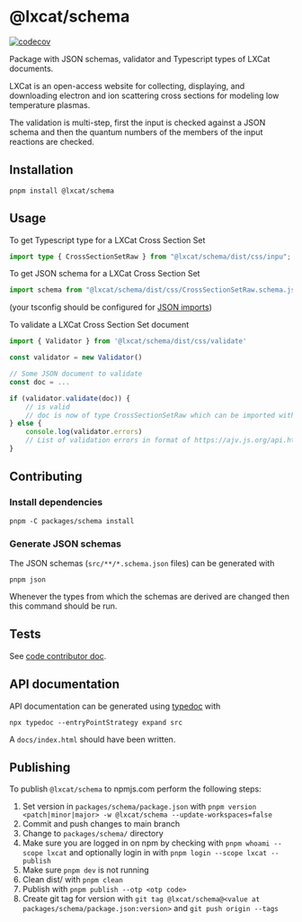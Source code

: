 <!--
SPDX-FileCopyrightText: LXCat team

SPDX-License-Identifier: Apache-2.0
-->

# @lxcat/schema

[![codecov](https://codecov.io/gh/LXCat-project/LXCat/graph/badge.svg?flag=schema)](https://codecov.io/gh/LXCat-project/LXCat?flags[0]=schema)

Package with JSON schemas, validator and Typescript types of LXCat documents.

LXCat is an open-access website for collecting, displaying, and downloading
electron and ion scattering cross sections for modeling low temperature plasmas.

The validation is multi-step, first the input is checked against a JSON schema
and then the quantum numbers of the members of the input reactions are checked.

## Installation

```shell
pnpm install @lxcat/schema
```

## Usage

To get Typescript type for a LXCat Cross Section Set

```ts
import type { CrossSectionSetRaw } from "@lxcat/schema/dist/css/inpu";
```

To get JSON schema for a LXCat Cross Section Set

```js
import schema from "@lxcat/schema/dist/css/CrossSectionSetRaw.schema.json";
```

(your tsconfig should be configured for
[JSON imports](https://www.typescriptlang.org/tsconfig#resolveJsonModule))

To validate a LXCat Cross Section Set document

```js
import { Validator } from '@lxcat/schema/dist/css/validate'

const validator = new Validator()

// Some JSON document to validate
const doc = ...

if (validator.validate(doc)) {
    // is valid
    // doc is now of type CrossSectionSetRaw which can be imported with
} else {
    console.log(validator.errors)
    // List of validation errors in format of https://ajv.js.org/api.html#validation-errors
}
```

## Contributing

### Install dependencies

```shell
pnpm -C packages/schema install
```

### Generate JSON schemas

The JSON schemas (`src/**/*.schema.json` files) can be generated with

```shell
pnpm json
```

Whenever the types from which the schemas are derived are changed then this
command should be run.

## Tests

See [code contributor doc](../docs/code-contributor#unit-tests).

## API documentation

API documentation can be generated using [typedoc](https://typedoc.org/) with

```shell
npx typedoc --entryPointStrategy expand src
```

A `docs/index.html` should have been written.

<!--
TODO put API documentation on GitLab pages
-->

## Publishing

To publish `@lxcat/schema` to npmjs.com perform the following steps:

1. Set version in `packages/schema/package.json` with
   `pnpm version <patch|minor|major> -w @lxcat/schema --update-workspaces=false`
2. Commit and push changes to main branch
3. Change to `packages/schema/` directory
4. Make sure you are logged in on npm by checking with
   `pnpm whoami --scope lxcat` and optionally login in with
   `pnpm login --scope lxcat --publish`
5. Make sure `pnpm dev` is not running
6. Clean dist/ with `pnpm clean`
7. Publish with `pnpm publish --otp <otp code>`
8. Create git tag for version with
   `git tag @lxcat/schema@<value at packages/schema/package.json:version>` and
   `git push origin --tags`
